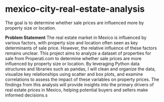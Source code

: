 # mexico-city-real-estate-analysis
The goal is to determine whether sale prices are influenced more by property size or location.


**Problem Statement**
The real estate market in Mexico is influenced by various factors, with property size and location often seen as key determinants of sale price. However, the relative influence of these factors remains unclear. This project aims to analyze a dataset of properties for sale from Properati.com to determine whether sale prices are more influenced by property size or location. By leveraging Python data structures and libraries such as pandas, I will clean and organize the data, visualize key relationships using scatter and box plots, and examine correlations to assess the impact of these variables on property prices. The findings from this analysis will provide insights into the primary drivers of real estate prices in Mexico, helping potential buyers and sellers make informed decisions.s
